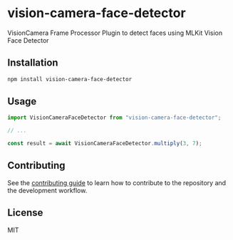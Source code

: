 # vision-camera-face-detector

VisionCamera Frame Processor Plugin to detect faces using MLKit Vision Face Detector

## Installation

```sh
npm install vision-camera-face-detector
```

## Usage

```js
import VisionCameraFaceDetector from "vision-camera-face-detector";

// ...

const result = await VisionCameraFaceDetector.multiply(3, 7);
```

## Contributing

See the [contributing guide](CONTRIBUTING.md) to learn how to contribute to the repository and the development workflow.

## License

MIT
